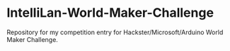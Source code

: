 # IntelliLan-World-Maker-Challenge
Repository for my competition entry for Hackster/Microsoft/Arduino World Maker Challenge.
